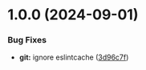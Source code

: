 # 1.0.0 (2024-09-01)


### Bug Fixes

* **git:** ignore eslintcache ([3d96c7f](https://github.com/zbmowrey/carepulse/commit/3d96c7ff7177fb7a010111dbba7a7eae30ff9a78))
